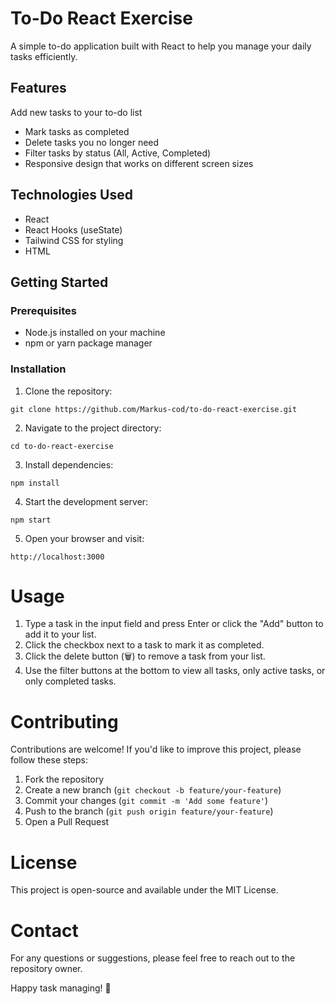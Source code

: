 # To-Do React Exercise
A simple to-do application built with React to help you manage your daily tasks efficiently.

## Features
Add new tasks to your to-do list

- Mark tasks as completed
- Delete tasks you no longer need
- Filter tasks by status (All, Active, Completed)
- Responsive design that works on different screen sizes

## Technologies Used

- React
- React Hooks (useState)
- Tailwind CSS for styling
- HTML

## Getting Started
### Prerequisites

- Node.js installed on your machine
- npm or yarn package manager

### Installation
1. Clone the repository:
```
git clone https://github.com/Markus-cod/to-do-react-exercise.git
```

2. Navigate to the project directory:
```
cd to-do-react-exercise
```

3. Install dependencies:
```
npm install
```

4. Start the development server:
```
npm start
```

5. Open your browser and visit:
```
http://localhost:3000
```

# Usage
1. Type a task in the input field and press Enter or click the "Add" button to add it to your list.
2. Click the checkbox next to a task to mark it as completed.
3. Click the delete button (🗑️) to remove a task from your list.
4. Use the filter buttons at the bottom to view all tasks, only active tasks, or only completed tasks.

# Contributing
Contributions are welcome! If you'd like to improve this project, please follow these steps:

1. Fork the repository
2. Create a new branch (```git checkout -b feature/your-feature```)
3. Commit your changes (```git commit -m 'Add some feature'```)
4. Push to the branch (```git push origin feature/your-feature```)
5. Open a Pull Request

# License
This project is open-source and available under the MIT License.

# Contact
For any questions or suggestions, please feel free to reach out to the repository owner.

Happy task managing! 🚀